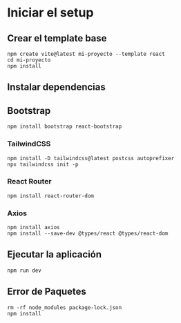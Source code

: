 # Iniciar el setup

## Crear el template base

```
npm create vite@latest mi-proyecto --template react
cd mi-proyecto
npm install
```

## Instalar dependencias

## Bootstrap

```
npm install bootstrap react-bootstrap

```

### TailwindCSS

```
npm install -D tailwindcss@latest postcss autoprefixer
npx tailwindcss init -p
```

### React Router

```
npm install react-router-dom
```

### Axios

```
npm install axios
npm install --save-dev @types/react @types/react-dom

```

## Ejecutar la aplicación

```
npm run dev
```

## Error de Paquetes

```
rm -rf node_modules package-lock.json
npm install
```
